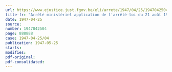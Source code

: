 ```yaml
---
url: https://www.ejustice.just.fgov.be/eli/arrete/1947/04/25/1947042504/justel
title-fr: "Arrêté ministériel application de l'arrêté-loi du 21 août 1946. (Stabilisation des salaires)"
date: 1947-04-25
source:
number: 1947042504
page: 888888
case: 1947-04-25/04
publication: 1947-05-25
starts:
modifies:
pdf-original:
pdf-consolidated:
---
```


